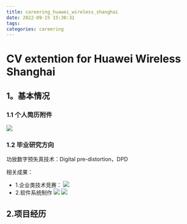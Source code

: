 ```yaml
---
title: careering_huawei_wireless_shanghai
date: 2022-09-15 15:30:31
tags:
categories: careering
---
```

# CV extention for Huawei Wireless Shanghai 

## 1。基本情况
### 1.1 个人简历附件
![](https://cdn.staticaly.com/gh/JC-GGBond/image-JC@master/careering/射频硬件方向+朱敬慈+兰州大学+电子信息.64s13wb0ibg0.webp)
### 1.2 毕业研究方向
功放数字预失真技术：Digital pre-distortion，DPD

相关成果：
* 1.企业类技术竞赛：
  ![](https://cdn.staticaly.com/gh/JC-GGBond/image-JC@master/careering/证书.2eralrvxiihw.webp)
* 2.软件系统制作
    ![](https://cdn.staticaly.com/gh/JC-GGBond/image-JC@master/careering/制作matlab软件.2ajnrdjxqkn4.webp)
    ![](https://cdn.staticaly.com/gh/JC-GGBond/image-JC@master/careering/软著.6r80ax7ptco.webp)
## 2.项目经历
